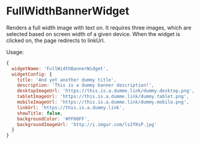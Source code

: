 # FullWidthBannerWidget

Renders a full width image with text on. It requires three images, which are selected based on screen width of a given device. When the widget is clicked on, the page redirects to linkUrl.

Usage: 
```javascript
{
  widgetName: 'FullWidthBannerWidget',
  widgetConfig: {
    title: 'And yet another dummy title',
    description: 'This is a dummy banner description!',
    desktopImageUrl: 'https://this.is.a.dumme.link/dummy.desktop.png',
    tabletImageUrl: 'https://this.is.a.dumme.link/dummy.tablet.png',
    mobileImageUrl: 'https://this.is.a.dumme.link/dummy.mobile.png',
    linkUrl: 'https://this.is.a.dummy.link',
    showTitle: false,
    backgroundColor: '#FF00FF',
    backgroundImageUrl: 'http://i.imgur.com/ls2fKsP.jpg'
  }
}
```
